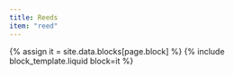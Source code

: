 ```yaml
---
title: Reeds
item: "reed"
---
```


{% assign it = site.data.blocks[page.block] %}
{% include block_template.liquid block=it %}

